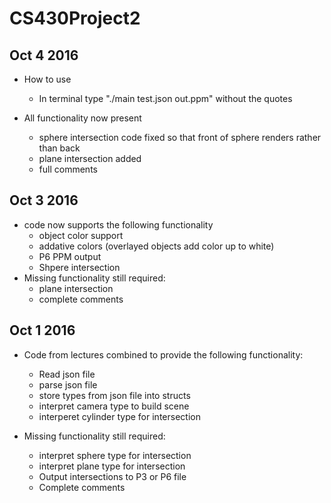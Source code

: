 # CS430Project2
Oct 4 2016
----------
  + How to use
    - In terminal type "./main test.json out.ppm" without the quotes
  
  + All functionality now present
    - sphere intersection code fixed so that front of sphere renders rather than back
    - plane intersection added
    - full comments

Oct 3 2016
----------
  + code now supports the following functionality
    - object color support
    - addative colors (overlayed objects add color up to white)
    - P6 PPM output
    - Shpere intersection
  + Missing functionality still required:
    - plane intersection
    - complete comments

Oct 1 2016
----------
  + Code from lectures combined to provide the following functionality:
    - Read json file
    - parse json file
    - store types from json file into structs
    - interpret camera type to build scene
    - interperet cylinder type for intersection
  
  + Missing functionality still required:
    - interpret sphere type for intersection
    - interpret plane type for intersection
    - Output intersections to P3 or P6 file
    - Complete comments
